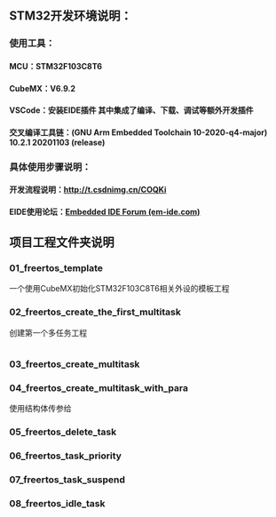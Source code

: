 

## STM32开发环境说明：

### 使用工具：

#### MCU：STM32F103C8T6

#### CubeMX：V6.9.2

#### VSCode：安装EIDE插件 其中集成了编译、下载、调试等额外开发插件

#### 交叉编译工具链：(GNU Arm Embedded Toolchain 10-2020-q4-major) 10.2.1 20201103 (release)

### 具体使用步骤说明：

#### 开发流程说明：http://t.csdnimg.cn/COQKi

#### EIDE使用论坛：[Embedded IDE Forum (em-ide.com)](https://discuss.em-ide.com/)





## 项目工程文件夹说明

### 01_freertos_template

一个使用CubeMX初始化STM32F103C8T6相关外设的模板工程

### 02_freertos_create_the_first_multitask

创建第一个多任务工程

```

```



### 03_freertos_create_multitask



### 04_freertos_create_multitask_with_para

使用结构体传参给

### 05_freertos_delete_task



### 06_freertos_task_priority



### 07_freertos_task_suspend



### 08_freertos_idle_task